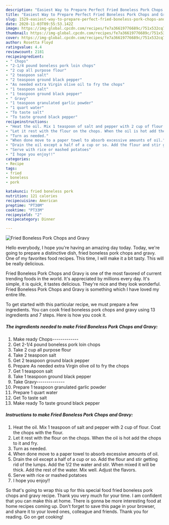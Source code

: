 ```yaml
---
description: "Easiest Way to Prepare Perfect Fried Boneless Pork Chops and Gravy"
title: "Easiest Way to Prepare Perfect Fried Boneless Pork Chops and Gravy"
slug: 1529-easiest-way-to-prepare-perfect-fried-boneless-pork-chops-and-gravy
date: 2020-11-03T09:55:53.142Z
image: https://img-global.cpcdn.com/recipes/fe7a36619776689c/751x532cq70/fried-boneless-pork-chops-and-gravy-recipe-main-photo.jpg
thumbnail: https://img-global.cpcdn.com/recipes/fe7a36619776689c/751x532cq70/fried-boneless-pork-chops-and-gravy-recipe-main-photo.jpg
cover: https://img-global.cpcdn.com/recipes/fe7a36619776689c/751x532cq70/fried-boneless-pork-chops-and-gravy-recipe-main-photo.jpg
author: Rosetta Floyd
ratingvalue: 4.4
reviewcount: 2181
recipeingredient:
- " Chops"
- "2-1/4 pound boneless pork loin chops"
- "2 cup all purpose flour"
- "2 teaspoon salt"
- "2 teaspoon ground black pepper"
- "As needed extra Virgin olive oil to fry the chops"
- "1 teaspoon salt"
- "1 teaspoon ground black pepper"
- " Gravy"
- "1 teaspoon granulated garlic powder"
- "1 quart water"
- "To taste salt"
- "To taste ground black pepper"
recipeinstructions:
- "Heat the oil. Mix 1 teaspoon of salt and pepper with 2 cup of flour. Coat the chops with the flour."
- "Let it rest with the flour on the chops. When the oil is hot add the chops to it and fry."
- "Turn as needed."
- "When done move to a paper towel to absorb excessive amounts of oil."
- "Drain the oil except a half of a cup or so. Add the flour and stir getting rid of the lumps. Add the 1/2 the water and stir. When mixed it will be thick. Add the rest of the water. Mix well. Adjust the flavors."
- "Serve with rice or mashed potatoes"
- "I hope you enjoy!!"
categories:
- Recipe
tags:
- fried
- boneless
- pork

katakunci: fried boneless pork 
nutrition: 121 calories
recipecuisine: American
preptime: "PT30M"
cooktime: "PT33M"
recipeyield: "2"
recipecategory: Dinner

---
```



![Fried Boneless Pork Chops and Gravy](https://img-global.cpcdn.com/recipes/fe7a36619776689c/751x532cq70/fried-boneless-pork-chops-and-gravy-recipe-main-photo.jpg)

Hello everybody, I hope you're having an amazing day today. Today, we're going to prepare a distinctive dish, fried boneless pork chops and gravy. One of my favorites food recipes. This time, I will make it a bit tasty. This will be really delicious.

Fried Boneless Pork Chops and Gravy is one of the most favored of current trending foods in the world. It's appreciated by millions every day. It's simple, it is quick, it tastes delicious. They're nice and they look wonderful. Fried Boneless Pork Chops and Gravy is something which I have loved my entire life.




To get started with this particular recipe, we must prepare a few ingredients. You can cook fried boneless pork chops and gravy using 13 ingredients and 7 steps. Here is how you cook it.

<!--inarticleads1-->

##### The ingredients needed to make Fried Boneless Pork Chops and Gravy:

1. Make ready  Chops-------------
1. Get 2-1/4 pound boneless pork loin chops
1. Take 2 cup all purpose flour
1. Take 2 teaspoon salt
1. Get 2 teaspoon ground black pepper
1. Prepare As needed extra Virgin olive oil to fry the chops
1. Get 1 teaspoon salt
1. Take 1 teaspoon ground black pepper
1. Take  Gravy--------------
1. Prepare 1 teaspoon granulated garlic powder
1. Prepare 1 quart water
1. Get To taste salt
1. Make ready To taste ground black pepper




<!--inarticleads2-->

##### Instructions to make Fried Boneless Pork Chops and Gravy:

1. Heat the oil. Mix 1 teaspoon of salt and pepper with 2 cup of flour. Coat the chops with the flour.
1. Let it rest with the flour on the chops. When the oil is hot add the chops to it and fry.
1. Turn as needed.
1. When done move to a paper towel to absorb excessive amounts of oil.
1. Drain the oil except a half of a cup or so. Add the flour and stir getting rid of the lumps. Add the 1/2 the water and stir. When mixed it will be thick. Add the rest of the water. Mix well. Adjust the flavors.
1. Serve with rice or mashed potatoes
1. I hope you enjoy!!




So that's going to wrap this up for this special food fried boneless pork chops and gravy recipe. Thank you very much for your time. I am confident that you can make this at home. There is gonna be more interesting food at home recipes coming up. Don't forget to save this page in your browser, and share it to your loved ones, colleague and friends. Thank you for reading. Go on get cooking!

